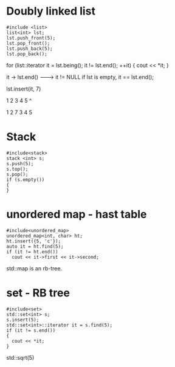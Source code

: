 # Doubly linked list
```
#include <list>
list<int> lst;
lst.push_front(5);
lst.pop_front();
lst.push_back(5);
lst.pop_back();
```
for (list<int>::iterator it = lst.being(); it != lst.end(); ++it)
{
  cout << *it;
}

it -> lst.end() ---> it != NULL
if lst is empty, it == lst.end();

lst.insert(it, 7)

1 2 3 4 5
    ^

1 2 7 3 4 5

# Stack
```
#include<stack>
stack <int> s;
s.push(5);
s.top();
s.pop();
if (s.empty())
{
}
```
# unordered map - hast table
```
#include<unordered_map>
unordered_map<int, char> ht;
ht.insert({5, 'c'});
auto it = ht.find(5);
if (it != ht.end())
  cout << it->first << it->second;
```
std::map is an rb-tree.


# set - RB tree
```
#include<set>
std::set<int> s;
s.insert(5);
std::set<int>::iterator it = s.find(5);
if (it != s.end())
{
  cout << *it;
}
```

std::sqrt(5)
